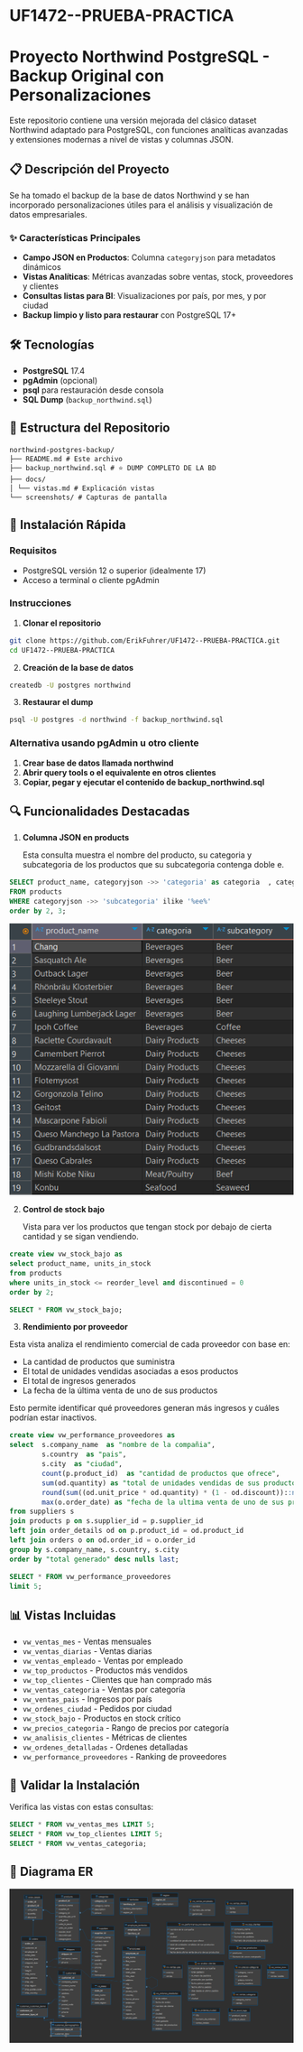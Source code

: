 # UF1472--PRUEBA-PRACTICA

# Proyecto Northwind PostgreSQL - Backup Original con Personalizaciones

Este repositorio contiene una versión mejorada del clásico dataset Northwind adaptado para PostgreSQL, con funciones analíticas avanzadas y extensiones modernas a nivel de vistas y columnas JSON.

## 📋 Descripción del Proyecto

Se ha tomado el backup de la base de datos Northwind y se han incorporado personalizaciones útiles para el análisis y visualización de datos empresariales.

### ✨ Características Principales

- **Campo JSON en Productos**: Columna `categoryjson` para metadatos dinámicos
- **Vistas Analíticas**: Métricas avanzadas sobre ventas, stock, proveedores y clientes
- **Consultas listas para BI**: Visualizaciones por país, por mes, y por ciudad
- **Backup limpio y listo para restaurar** con PostgreSQL 17+

## 🛠️ Tecnologías

- **PostgreSQL** 17.4
- **pgAdmin** (opcional)
- **psql** para restauración desde consola
- **SQL Dump** (`backup_northwind.sql`)

## 📁 Estructura del Repositorio

```
northwind-postgres-backup/
├── README.md # Este archivo
├── backup_northwind.sql # ⭐ DUMP COMPLETO DE LA BD
├── docs/
│ └── vistas.md # Explicación vistas
└── screenshots/ # Capturas de pantalla
```

## 🚀 Instalación Rápida

### Requisitos

- PostgreSQL versión 12 o superior (idealmente 17)
- Acceso a terminal o cliente pgAdmin

### Instrucciones

1. **Clonar el repositorio**

```bash
git clone https://github.com/ErikFuhrer/UF1472--PRUEBA-PRACTICA.git
cd UF1472--PRUEBA-PRACTICA
```

2. **Creación de la base de datos**

```bash
createdb -U postgres northwind
```

3. **Restaurar el dump**

```bash
psql -U postgres -d northwind -f backup_northwind.sql
```

### Alternativa usando pgAdmin u otro cliente

1. **Crear base de datos llamada northwind**
2. **Abrir query tools o el equivalente en otros clientes**
3. **Copiar, pegar y ejecutar el contenido de backup_northwind.sql**

## 🔍 Funcionalidades Destacadas

1. **Columna JSON en products**

   Esta consulta muestra el nombre del producto, su categoria y subcategoria de los productos que su subcategoria contenga doble e.

```sql
SELECT product_name, categoryjson ->> 'categoria' as categoria  , categoryjson ->> 'subcategoria' as subcategory
FROM products
WHERE categoryjson ->> 'subcategoria' ilike '%ee%'
order by 2, 3;
```

![Imagen JSONB](./screenshots/consulta_json_sql.png)

2. **Control de stock bajo**

   Vista para ver los productos que tengan stock por debajo de cierta cantidad y se sigan vendiendo.

```sql
create view vw_stock_bajo as
select product_name, units_in_stock
from products
where units_in_stock <= reorder_level and discontinued = 0
order by 2;
```

```sql
SELECT * FROM vw_stock_bajo;
```

3. **Rendimiento por proveedor**

Esta vista analiza el rendimiento comercial de cada proveedor con base en:

- La cantidad de productos que suministra
- El total de unidades vendidas asociadas a esos productos
- El total de ingresos generados
- La fecha de la última venta de uno de sus productos

Esto permite identificar qué proveedores generan más ingresos y cuáles podrían estar inactivos.

```sql
create view vw_performance_proveedores as
select 	s.company_name  as "nombre de la compañia",
		s.country  as "pais",
		s.city  as "ciudad",
		count(p.product_id)  as "cantidad de productos que ofrece",
		sum(od.quantity) as "total de unidades vendidas de sus productos",
		round(sum((od.unit_price * od.quantity) * (1 - od.discount))::numeric, 2) as "total generado",
		max(o.order_date) as "fecha de la ultima venta de uno de sus productos"
from suppliers s
join products p on s.supplier_id = p.supplier_id
left join order_details od on p.product_id = od.product_id
left join orders o on od.order_id = o.order_id
group by s.company_name, s.country, s.city
order by "total generado" desc nulls last;
```

```sql
SELECT * FROM vw_performance_proveedores
limit 5;
```

## 📊 Vistas Incluidas

- `vw_ventas_mes` - Ventas mensuales
- `vw_ventas_diarias` - Ventas diarias
- `vw_ventas_empleado` - Ventas por empleado
- `vw_top_productos` - Productos más vendidos
- `vw_top_clientes` - Clientes que han comprado más
- `vw_ventas_categoria` - Ventas por categoría
- `vw_ventas_pais` - Ingresos por país
- `vw_ordenes_ciudad` - Pedidos por ciudad
- `vw_stock_bajo` - Productos en stock crítico
- `vw_precios_categoria` - Rango de precios por categoría
- `vw_analisis_clientes` - Métricas de clientes
- `vw_ordenes_detalladas` - Ordenes detalladas
- `vw_performance_proveedores` - Ranking de proveedores

## 🧪 Validar la Instalación

Verifica las vistas con estas consultas:

```sql
SELECT * FROM vw_ventas_mes LIMIT 5;
SELECT * FROM vw_top_clientes LIMIT 5;
SELECT * FROM vw_ventas_categoria;
```

## 🧩 Diagrama ER

![Imagen Entidad/Relacion](./screenshots/diagrama_ER.png)
